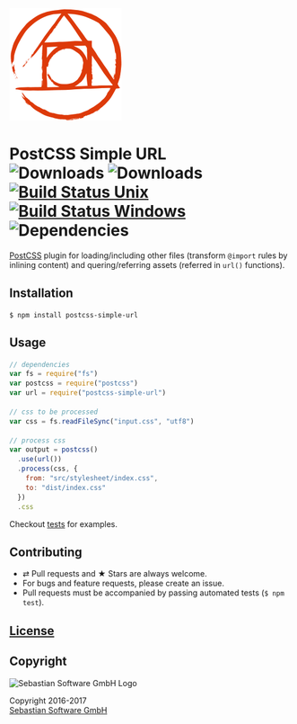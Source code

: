 <img src="assets/postcss.png" alt="PostCSS Logo" width="200" height="200"/>

# PostCSS Simple URL <br/>![Downloads][npm-version-img] ![Downloads][npm-downloads-img] [![Build Status Unix][travis-img]][travis] [![Build Status Windows][appveyor-img]][appveyor] ![Dependencies][deps-img]

[PostCSS] plugin for loading/including other files (transform `@import` rules by inlining content) and quering/referring assets (referred in `url()` functions).

[PostCSS]: https://github.com/postcss/postcss
[deps-img]: https://david-dm.org/sebastian-software/postcss-simple-url.svg
[npm]: https://www.npmjs.com/package/postcss-simple-url
[npm-downloads-img]: https://img.shields.io/npm/dm/postcss-simple-url.svg
[npm-version-img]: https://img.shields.io/npm/v/postcss-simple-url.svg
[travis-img]: https://img.shields.io/travis/sebastian-software/postcss-simple-url/master.svg?branch=master&label=unix%20build
[appveyor-img]: https://img.shields.io/appveyor/ci/swernerx/postcss-simple-url/master.svg?label=windows%20build
[travis]: https://travis-ci.org/sebastian-software/postcss-simple-url
[appveyor]: https://ci.appveyor.com/project/swernerx/postcss-simple-url/branch/master.svg?branch=master&label=unix%20build

## Installation

```console
$ npm install postcss-simple-url
```

## Usage

```js
// dependencies
var fs = require("fs")
var postcss = require("postcss")
var url = require("postcss-simple-url")

// css to be processed
var css = fs.readFileSync("input.css", "utf8")

// process css
var output = postcss()
  .use(url())
  .process(css, {
    from: "src/stylesheet/index.css",
    to: "dist/index.css"
  })
  .css
```

Checkout [tests](test) for examples.



## Contributing

* ⇄ Pull requests and ★ Stars are always welcome.
* For bugs and feature requests, please create an issue.
* Pull requests must be accompanied by passing automated tests (`$ npm test`).

## [License](license)



## Copyright

<img src="https://raw.githubusercontent.com/sebastian-software/s15e-javascript/master/assets/sebastiansoftware.png" alt="Sebastian Software GmbH Logo" width="250" height="200"/>

Copyright 2016-2017<br/>[Sebastian Software GmbH](http://www.sebastian-software.de)

